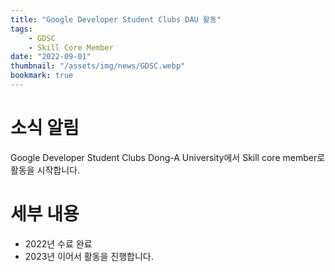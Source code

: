 ```yaml
---
title: "Google Developer Student Clubs DAU 활동"
tags:
    - GDSC
    - Skill Core Member
date: "2022-09-01"
thumbnail: "/assets/img/news/GDSC.webp"
bookmark: true
---
```


# 소식 알림
Google Developer Student Clubs Dong-A University에서 Skill core member로 활동을 시작합니다.


# 세부 내용
- 2022년 수료 완료
- 2023년 이어서 활동을 진행합니다.
